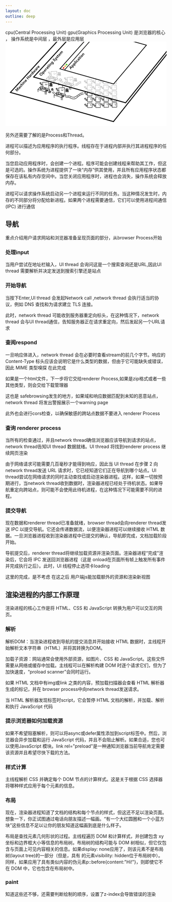 ```yaml
---
layout: doc
outline: deep
---
```

cpu(Central Processing Unit) gpu(Graphics Processing Unit) 是浏览器的核心 ， 操作系统是中间层 ，最外层是应用层
![alt text](./imgs/image.png)

另外还需要了解的是Process和Thread。

进程可以描述为应用程序的执行程序。线程存在于进程内部并执行其进程程序的任何部分。

当您启动应用程序时，会创建一个进程。程序可能会创建线程来帮助其工作，但这是可选的。操作系统为进程提供了一块“内存”供其使用，并且所有应用程序状态都保存在该私有内存空间中。当您关闭应用程序时，进程也会消失，操作系统会释放内存。

进程可以请求操作系统启动另一个进程来运行不同的任务。当这种情况发生时，内存的不同部分将分配给新进程。如果两个进程需要通信，它们可以使用进程间通信 (IPC) 进行通信


## 导航
重点介绍用户请求网站和浏览器准备呈现页面的部分，从browser Process开始
### 处理input
当用户尝试在地址栏输入，UI thread 会询问这是一个搜索查询还是URL,因此UI thread 需要解析并决定发送到搜索引擎还是站点
### 开始导航
当按下Enter,UI thread 会发起Network call ,network thread 会执行适当的协议，例如 DNS 查找和为请求建立 TLS 连接。

此时，network thread 可能收到服务器重定向标头，在这种情况下，network thread 会与UI thread通信，告知服务器正在请求重定向，然后发起另一个URL请求
### 查阅respond
一旦响应体进入，network thread 会在必要时查看stream的前几个字节。响应的 Content-Type 标头应该会说明它是什么类型的数据，但由于它可能缺失或错误，因此 MIME 类型嗅探 在此完成

如果是一个html文件，下一步将它交给renderer Process,如果是zip格式或者一些其他类型，则会交给下载管理器

这也是 safebrowsing发生的地方，如果域和响应数据匹配到未知的恶意站点，network thread 将发出警报展示一个warning page

此外也会进行cors检查，以确保敏感的跨站点数据不要进入 renderer Process
### 查询 renderer process
当所有的检查通过，并且network thread确信浏览器应该导航到请求的站点，network thread告知UI thread 数据就绪。UI thread 将找到renderer process 继续网页渲染

由于网络请求可能需要几百毫秒才能得到响应，因此当 UI thread 在步骤 2 向network thread发送 URL 请求时，它已经知道它们正在导航到哪个站点。UI thread尝试在网络请求的同时主动查找或启动渲染器进程。这样，如果一切按预期进行，当network thread收到数据时，渲染器进程已经处于待机状态。如果导航重定向跨站点，则可能不会使用此待机进程，在这种情况下可能需要不同的进程。

### 提交导航
现在数据和renderer thread已准备就绪，browser thread会向renderer thread发送 IPC 以提交导航。它还会传递数据流，以便渲染器进程可以继续接收 HTML 数据。一旦浏览器进程收到渲染器进程中已提交的确认，导航即完成，文档加载阶段开始。

导航提交后，renderer thread将继续加载资源并渲染页面。渲染器进程“完成”渲染后，它会将 IPC 发送回浏览器进程（这是 onload在页面所有帧上触发所有事件并完成执行之后）。此时，UI 线程停止选项卡loading

这里的完成，是不考虑 在这之后 用户端js能加载额外的资源和渲染新视图

## 渲染进程的内部工作原理
渲染进程的核心工作是将 HTML、CSS 和 JavaScript 转换为用户可以交互的网页。

### 解析
解析DOM：当渲染进程收到导航的提交消息并开始接收 HTML 数据时，主线程开始解析文本字符串（HTML）并将其转换为DOM。

加载子资源：网站通常会使用外部资源，如图片、CSS 和 JavaScript。这些文件需要从网络或缓存中加载。主线程可以在解析构建 DOM 时逐个请求它们，但为了加快速度，“proload scanner”会同时运行。

如果 HTML 文档中有img或link 之类的内容，预加载扫描器会查看 HTML 解析器生成的标记，并在 browser process中向network thread发送请求。

当 HTML 解析器发现标签时script，它会暂停 HTML 文档的解析，并加载、解析和执行 JavaScript 代码

### 提示浏览器如何加载资源
如果不希望阻塞解析，则可以将async或defer属性添加到script标签中。然后，浏览器会异步加载和运行 JavaScript 代码，并且不会阻止解析。如果合适，您也可以使用JavaScript 模块。link rel="preload"是一种通知浏览器当前导航肯定需要该资源并且希望尽快下载的方法。


### 样式计算
主线程解析 CSS 并确定每个 DOM 节点的计算样式。这是关于根据 CSS 选择器将哪种样式应用于每个元素的信息。
### 布局
现在，渲染器进程知道了文档的结构和每个节点的样式，但这还不足以渲染页面。想象一下，你正试图通过电话向朋友描述一幅画。“有一个大红圆圈和一个小蓝方块”这些信息不足以让你的朋友知道这幅画到底是什么样子。

布局是查找元素几何形状的过程。主线程遍历 DOM 和计算样式，并创建包含 xy 坐标和边界框大小等信息的布局树。布局树的结构可能与 DOM 树相似，但它仅包含与页面上可见内容相关的信息。如果display: none应用了，则该元素不是布局树(layout tree)的一部分（但是，具有 的元素visibility: hidden位于布局树中）。同样，如果应用了具有类似内容的伪元素p::before{content:"Hi!"}，则即使它不在 DOM 中，它也包含在布局树中。
### paint
知道这些还不够，还需要判断绘制的顺序，设置了z-index会导致错误的渲染
